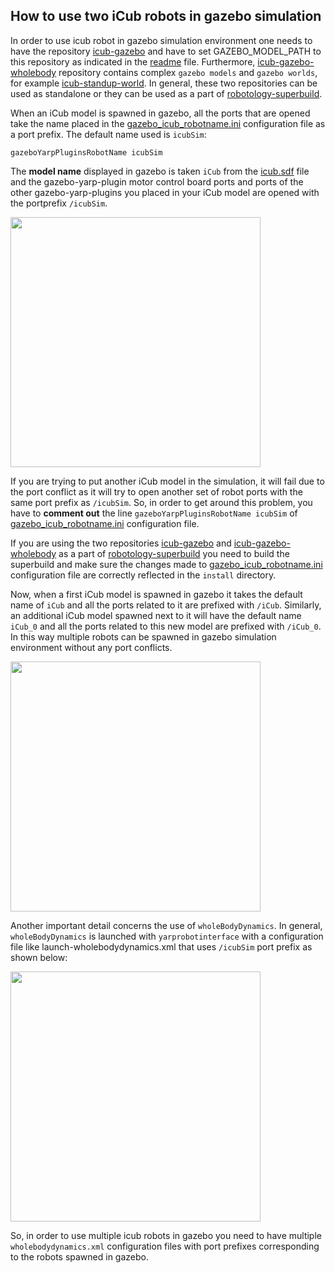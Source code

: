 ## How to use two iCub robots in gazebo simulation

In order to use icub robot in gazebo simulation environment one needs to have the repository [icub-gazebo](https://github.com/robotology/icub-gazebo) and have to set GAZEBO_MODEL_PATH to this repository as indicated in the [readme](https://github.com/robotology/icub-gazebo) file. Furthermore, [icub-gazebo-wholebody](https://github.com/robotology/icub-gazebo-wholebody) repository contains complex `gazebo models` and `gazebo worlds`, for example [icub-standup-world](https://github.com/robotology/icub-gazebo-wholebody/blob/master/worlds/icub_standup_world/README.md). In general, these two repositories can be used as standalone or they can be used as a part of [robotology-superbuild](https://github.com/robotology/robotology-superbuild).

When an iCub model is spawned in gazebo, all the ports that are opened take the name placed in the [gazebo_icub_robotname.ini](https://github.com/robotology/icub-gazebo/blob/master/icub/conf/gazebo_icub_robotname.ini) configuration file as a port prefix. The default name used is `icubSim`:

`gazeboYarpPluginsRobotName icubSim`

The **model name** displayed in gazebo is taken `iCub` from the [icub.sdf](https://github.com/robotology/icub-gazebo/blob/master/icub/icub.sdf#L3) file and the gazebo-yarp-plugin motor control board ports and ports of the other gazebo-yarp-plugins you placed in your iCub model are opened with the portprefix `/icubSim`.

<img src ="../img/single_icub_gazebo.png" width=400>

If you are trying to put another iCub model in the simulation, it will fail due to the port conflict as it will try to open another set of robot ports with the same port prefix as `/icubSim`. So, in order to get around this problem, you have to **comment out** the line `gazeboYarpPluginsRobotName icubSim` of [gazebo_icub_robotname.ini](https://github.com/robotology/icub-gazebo/blob/master/icub/conf/gazebo_icub_robotname.ini) configuration file.

If you are using the two repositories [icub-gazebo](https://github.com/robotology/icub-gazebo) and [icub-gazebo-wholebody](https://github.com/robotology/icub-gazebo-wholebody) as a part of [robotology-superbuild](https://github.com/robotology/robotology-superbuild) you need to build the superbuild and make sure the changes made to [gazebo_icub_robotname.ini](https://github.com/robotology/icub-gazebo/blob/master/icub/conf/gazebo_icub_robotname.ini) configuration file are correctly reflected in the `install` directory.

Now, when a first iCub model is spawned in gazebo it takes the default name of `iCub` and all the ports related to it are prefixed with `/iCub`. Similarly, an additional iCub model spawned next to it will have the default name `iCub_0` and all the ports related to this new model are prefixed with `/iCub_0`. In this way multiple robots can be spawned in gazebo simulation environment without any port conflicts.

<img src ="../img/two_icubs_gazebo.png" width=400>

Another important detail concerns the use of `wholeBodyDynamics`. In general, `wholeBodyDynamics` is launched with `yarprobotinterface` with a configuration file like launch-wholebodydynamics.xml that uses `/icubSim` port prefix as shown below:

<img src ="../img/wholebodynamics_example.png" width=400>

So, in order to use multiple icub robots in gazebo you need to have multiple `wholebodydynamics.xml` configuration files with port prefixes corresponding to the robots spawned in gazebo.

